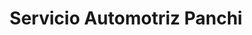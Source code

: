 ---
title: "Servicio Automotriz Panchi"
url: /quito/servicio-automotriz-panchi/
shop: reparación de automóviles
---